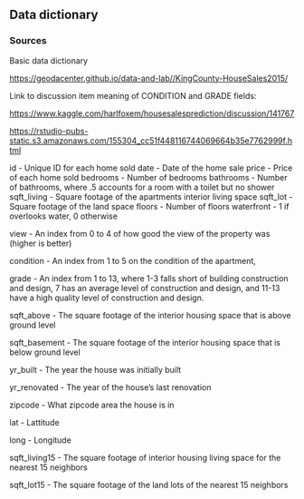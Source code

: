 Data dictionary
---------------

### Sources
Basic data dictionary

https://geodacenter.github.io/data-and-lab//KingCounty-HouseSales2015/

Link to discussion item meaning of CONDITION and GRADE fields:

https://www.kaggle.com/harlfoxem/housesalesprediction/discussion/141767

https://rstudio-pubs-static.s3.amazonaws.com/155304_cc51f448116744069664b35e7762999f.html



id - Unique ID for each home sold
date - Date of the home sale
price - Price of each home sold
bedrooms - Number of bedrooms
bathrooms - Number of bathrooms, where .5 accounts for a room with a toilet but no shower
sqft_living - Square footage of the apartments interior living space
sqft_lot - Square footage of the land space
floors - Number of floors
waterfront - 1 if overlooks water, 0 otherwise

view - An index from 0 to 4 of how good the view of the property was (higher is better)

condition - An index from 1 to 5 on the condition of the apartment,

grade - An index from 1 to 13, where 1-3 falls short of building construction and design, 7 has an average level of construction and design, and 11-13 have a high quality level of construction and design.

sqft_above - The square footage of the interior housing space that is above ground level

sqft_basement - The square footage of the interior housing space that is below ground level

yr_built - The year the house was initially built

yr_renovated - The year of the house’s last renovation

zipcode - What zipcode area the house is in

lat - Lattitude

long - Longitude

sqft_living15 - The square footage of interior housing living space for the nearest 15 neighbors

sqft_lot15 - The square footage of the land lots of the nearest 15 neighbors 
